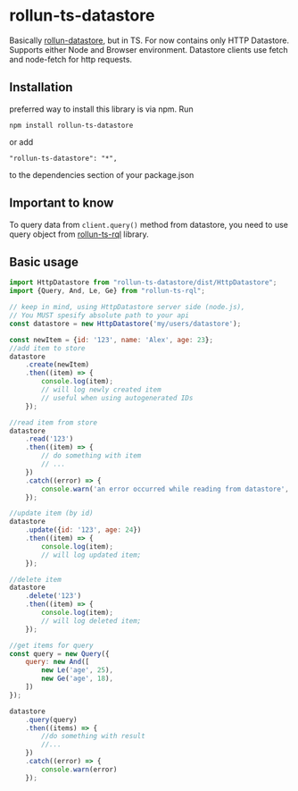 # rollun-ts-datastore
Basically [rollun-datastore](https://github.com/rollun-com/rollun-datastore),
but in TS. For now contains only HTTP Datastore.
Supports either Node and Browser environment.
Datastore clients use fetch and node-fetch for http requests.

## Installation
preferred way to install this library is via npm. Run
```
npm install rollun-ts-datastore
```
or add
```
"rollun-ts-datastore": "*",
```
to the dependencies section of your package.json

## Important to know

To query data from ```client.query()``` method from datastore, you need
to use query object from 
[rollun-ts-rql](https://www.npmjs.com/package/rollun-ts-rql) library.

## Basic usage
```js
import HttpDatastore from "rollun-ts-datastore/dist/HttpDatastore";
import {Query, And, Le, Ge} from "rollun-ts-rql";

// keep in mind, using HttpDatastore server side (node.js), 
// You MUST spesify absolute path to your api
const datastore = new HttpDatastore('my/users/datastore');

const newItem = {id: '123', name: 'Alex', age: 23};
//add item to store
datastore
    .create(newItem)
    .then((item) => {
        console.log(item);
        // will log newly created item
        // useful when using autogenerated IDs
    });

//read item from store
datastore
    .read('123')
    .then((item) => {
        // do something with item
        // ...
    })
    .catch((error) => {
        console.warn('an error occurred while reading from datastore', error)
    });

//update item (by id)
datastore
    .update({id: '123', age: 24})
    .then((item) => {
        console.log(item);
        // will log updated item;
    });

//delete item
datastore
    .delete('123')
    .then((item) => {
        console.log(item);
        // will log deleted item;
    });

//get items for query
const query = new Query({
    query: new And([
        new Le('age', 25),
        new Ge('age', 18),
    ])
});

datastore
    .query(query)
    .then((items) => {
        //do something with result
        //...
    })
    .catch((error) => {
        console.warn(error)
    });
```
